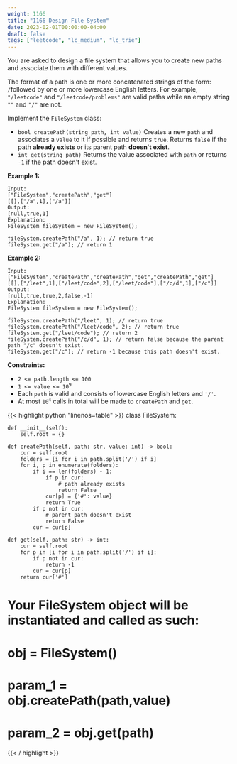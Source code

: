 ```yaml
---
weight: 1166
title: "1166 Design File System"
date: 2023-02-01T00:00:00-04:00
draft: false
tags: ["leetcode", "lc_medium", "lc_trie"]
---
```


You are asked to design a file system that allows you to create new paths and associate them with different values.

The format of a path is one or more concatenated strings of the form: `/`followed by one or more lowercase English letters. For example, `"/leetcode"` and `"/leetcode/problems"` are valid paths while an empty string `""` and `"/"` are not.

Implement the `FileSystem` class:
- `bool createPath(string path, int value)` Creates a new `path` and associates a `value` to it if possible and returns `true`. Returns `false` if the path **already exists** or its parent path **doesn't exist**.
- `int get(string path)` Returns the value associated with `path` or returns `-1` if the path doesn't exist.

**Example 1:**
```
Input: 
["FileSystem","createPath","get"]
[[],["/a",1],["/a"]]
Output: 
[null,true,1]
Explanation: 
FileSystem fileSystem = new FileSystem();

fileSystem.createPath("/a", 1); // return true
fileSystem.get("/a"); // return 1
```
**Example 2:**
```
Input: 
["FileSystem","createPath","createPath","get","createPath","get"]
[[],["/leet",1],["/leet/code",2],["/leet/code"],["/c/d",1],["/c"]]
Output: 
[null,true,true,2,false,-1]
Explanation: 
FileSystem fileSystem = new FileSystem();

fileSystem.createPath("/leet", 1); // return true
fileSystem.createPath("/leet/code", 2); // return true
fileSystem.get("/leet/code"); // return 2
fileSystem.createPath("/c/d", 1); // return false because the parent path "/c" doesn't exist.
fileSystem.get("/c"); // return -1 because this path doesn't exist.
```

**Constraints:**
- `2 <= path.length <= 100`
- <code>1 <= value <= 10<sup>9</sup></code>
- Each `path` is valid and consists of lowercase English letters and `'/'`.
- At most <code>10<sup>4</sup></code> calls in total will be made to `createPath` and `get`.

<div class="tabs"></div>
<div class="tab-content">
<div id="python" class="lang">
{{< highlight python "linenos=table" >}}
class FileSystem:

    def __init__(self):
        self.root = {}

    def createPath(self, path: str, value: int) -> bool:
        cur = self.root
        folders = [i for i in path.split('/') if i]
        for i, p in enumerate(folders):
            if i == len(folders) - 1:
                if p in cur:
                    # path already exists
                    return False
                cur[p] = {'#': value}
                return True
            if p not in cur:
                # parent path doesn't exist
                return False
            cur = cur[p]

    def get(self, path: str) -> int:
        cur = self.root
        for p in [i for i in path.split('/') if i]:
            if p not in cur:
                return -1
            cur = cur[p]
        return cur['#']


# Your FileSystem object will be instantiated and called as such:
# obj = FileSystem()
# param_1 = obj.createPath(path,value)
# param_2 = obj.get(path)
{{< / highlight >}}
</div>
</div>
